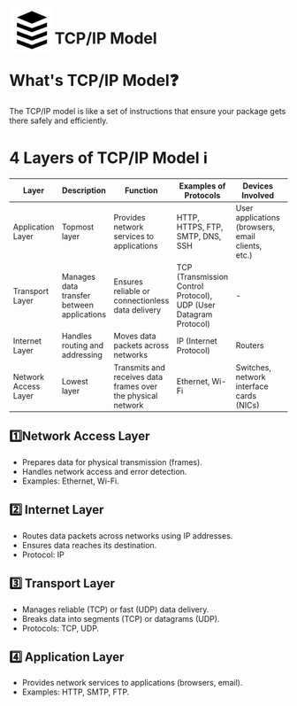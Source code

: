 <img src="../images/layer.svg" align="left" width="82" />

# TCP/IP Model

# What's TCP/IP Model❓
The TCP/IP model is like a set of instructions that ensure your package gets there safely and efficiently.

# 4 Layers of TCP/IP Model ℹ️

| Layer                 | Description                                | Function                                                     | Examples of Protocols                                             | Devices Involved                                  | Protocol Data Unit |
| --------------------- | ------------------------------------------ | ------------------------------------------------------------ | ----------------------------------------------------------------- | ------------------------------------------------- | ------------------ |
| Application Layer     | Topmost layer                              | Provides network services to applications                    | HTTP, HTTPS, FTP, SMTP, DNS, SSH                                  | User applications (browsers, email clients, etc.) | Data               |
| Transport Layer       | Manages data transfer between applications | Ensures reliable or connectionless data delivery             | TCP (Transmission Control Protocol), UDP (User Datagram Protocol) | -                                                 | Segments           |
| Internet Layer        | Handles routing and addressing             | Moves data packets across networks                           | IP (Internet Protocol)                                            | Routers                                           | Packets            |
| Network Access Layer  | Lowest layer                               | Transmits and receives data frames over the physical network | Ethernet, Wi-Fi                                                   | Switches, network interface cards (NICs)          | Frames             |
## 1️⃣Network Access Layer
- Prepares data for physical transmission (frames).
- Handles network access and error detection.
- Examples: Ethernet, Wi-Fi.
## 2️⃣ Internet Layer
- Routes data packets across networks using IP addresses.
- Ensures data reaches its destination.
- Protocol: IP
## 3️⃣ Transport Layer
- Manages reliable (TCP) or fast (UDP) data delivery.
- Breaks data into segments (TCP) or datagrams (UDP).
- Protocols: TCP, UDP.

## 4️⃣ Application Layer
-  Provides network services to applications (browsers, email).
-  Examples: HTTP, SMTP, FTP.
